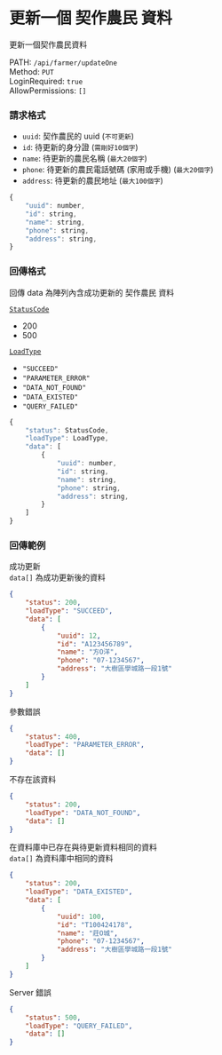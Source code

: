 # 更新一個 契作農民 資料

更新一個契作農民資料

PATH: `/api/farmer/updateOne`  
Method: `PUT`  
LoginRequired: `true`  
AllowPermissions: `[]`  


### 請求格式
* `uuid`: 契作農民的 uuid (`不可更新`)
* `id`: 待更新的身分證 (`需剛好10個字`)
* `name`: 待更新的農民名稱 (`最大20個字`)
* `phone`: 待更新的農民電話號碼 (家用或手機) (`最大20個字`)
* `address`: 待更新的農民地址 (`最大100個字`)

```js
{
    "uuid": number,
    "id": string,
    "name": string,
    "phone": string,
    "address": string,
}
```


### 回傳格式

回傳 data 為陣列內含成功更新的 契作農民 資料  

[`StatusCode`](../../types.md#statuscode)  
* 200
* 500

[`LoadType`](../../types.md#loadtype)  
* `"SUCCEED"`
* `"PARAMETER_ERROR"`
* `"DATA_NOT_FOUND"`
* `"DATA_EXISTED"`
* `"QUERY_FAILED"`

```js
{
    "status": StatusCode,
    "loadType": LoadType,
    "data": [
        {
            "uuid": number,
            "id": string,
            "name": string,
            "phone": string,
            "address": string,
        }
    ]
}
```


### 回傳範例
成功更新  
`data[]` 為成功更新後的資料  
```json
{
    "status": 200,
    "loadType": "SUCCEED",
    "data": [
        {
            "uuid": 12,
            "id": "A123456789",
            "name": "方O洋",
            "phone": "07-1234567",
            "address": "大樹區學城路一段1號"
        }
    ]
}
```

參數錯誤
```json
{
    "status": 400,
    "loadType": "PARAMETER_ERROR",
    "data": []
}
```

不存在該資料
```json
{
    "status": 200,
    "loadType": "DATA_NOT_FOUND",
    "data": []
}
```

在資料庫中已存在與待更新資料相同的資料  
`data[]` 為資料庫中相同的資料
```json
{
    "status": 200,
    "loadType": "DATA_EXISTED",
    "data": [
        {
            "uuid": 100,
            "id": "T100424178",
            "name": "莊O城",
            "phone": "07-1234567",
            "address": "大樹區學城路一段1號"
        }
    ]
}
```

Server 錯誤  
```json
{
    "status": 500,
    "loadType": "QUERY_FAILED",
    "data": []
}
```
